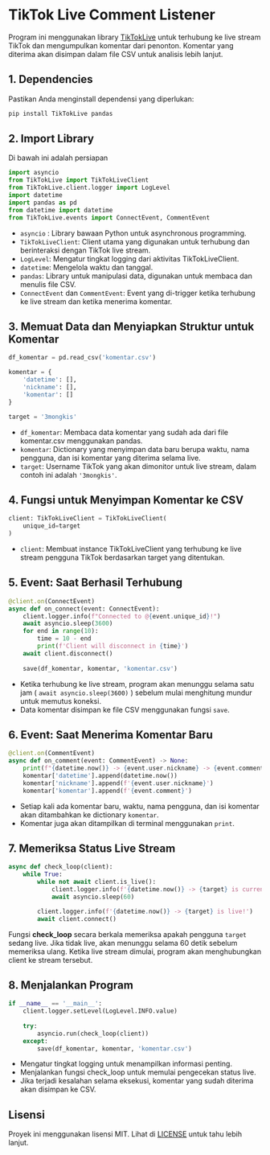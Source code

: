 # TikTok Live Comment Listener

Program ini menggunakan library [TikTokLive](https://github.com/isaackogan/TikTokLive) untuk terhubung ke live stream TikTok dan mengumpulkan komentar dari penonton. Komentar yang diterima akan disimpan dalam file CSV untuk analisis lebih lanjut. 

## 1. Dependencies

Pastikan Anda menginstall dependensi yang diperlukan:

```bash
pip install TikTokLive pandas
```

## 2. Import Library

Di bawah ini adalah persiapan 

```python
import asyncio
from TikTokLive import TikTokLiveClient
from TikTokLive.client.logger import LogLevel
import datetime
import pandas as pd
from datetime import datetime
from TikTokLive.events import ConnectEvent, CommentEvent
```
- `asyncio` : Library bawaan Python untuk asynchronous programming.
- `TikTokLiveClient`: Client utama yang digunakan untuk terhubung dan berinteraksi dengan TikTok live stream.
- `LogLevel`: Mengatur tingkat logging dari aktivitas TikTokLiveClient.
- `datetime`: Mengelola waktu dan tanggal.
- `pandas`: Library untuk manipulasi data, digunakan untuk membaca dan menulis file CSV.
- `ConnectEvent` dan `CommentEvent`: Event yang di-trigger ketika terhubung ke live stream dan ketika menerima komentar.

## 3. Memuat Data dan Menyiapkan Struktur untuk Komentar

```python
df_komentar = pd.read_csv('komentar.csv')

komentar = {
    'datetime': [],
    'nickname': [],
    'komentar': []
}

target = '3mongkis'

```
- `df_komentar`: Membaca data komentar yang sudah ada dari file komentar.csv menggunakan pandas.
- `komentar`: Dictionary yang menyimpan data baru berupa waktu, nama pengguna, dan isi komentar yang diterima selama live.
- `target`: Username TikTok yang akan dimonitor untuk live stream, dalam contoh ini adalah `'3mongkis'`.

## 4. Fungsi untuk Menyimpan Komentar ke CSV

```python
client: TikTokLiveClient = TikTokLiveClient(
    unique_id=target
)
```

- `client`: Membuat instance TikTokLiveClient yang terhubung ke live stream pengguna TikTok berdasarkan target yang ditentukan.

## 5. Event: Saat Berhasil Terhubung

```python
@client.on(ConnectEvent)
async def on_connect(event: ConnectEvent):
    client.logger.info(f"Connected to @{event.unique_id}!")
    await asyncio.sleep(3600)
    for end in range(10):
        time = 10 - end
        print(f'Client will disconnect in {time}')
    await client.disconnect()
    
    save(df_komentar, komentar, 'komentar.csv')
```

- Ketika terhubung ke live stream, program akan menunggu selama satu jam ( `await asyncio.sleep(3600)` ) sebelum mulai menghitung mundur untuk memutus koneksi.
- Data komentar disimpan ke file CSV menggunakan fungsi `save`.

## 6. Event: Saat Menerima Komentar Baru

```python
@client.on(CommentEvent)
async def on_comment(event: CommentEvent) -> None:
    print(f"{datetime.now()} -> {event.user.nickname} -> {event.comment}")
    komentar['datetime'].append(datetime.now())
    komentar['nickname'].append(f'{event.user.nickname}')
    komentar['komentar'].append(f'{event.comment}')
```

- Setiap kali ada komentar baru, waktu, nama pengguna, dan isi komentar akan ditambahkan ke dictionary `komentar`.
- Komentar juga akan ditampilkan di terminal menggunakan `print`.

## 7. Memeriksa Status Live Stream

```python
async def check_loop(client):
    while True:
        while not await client.is_live():
            client.logger.info(f'{datetime.now()} -> {target} is currently not live')
            await asyncio.sleep(60)

        client.logger.info(f'{datetime.now()} -> {target} is live!')
        await client.connect()
```

Fungsi **check_loop** secara berkala memeriksa apakah pengguna `target` sedang live. Jika tidak live, akan menunggu selama 60 detik sebelum memeriksa ulang. Ketika live stream dimulai, program akan menghubungkan client ke stream tersebut.

## 8. Menjalankan Program
```python
if __name__ == '__main__':
    client.logger.setLevel(LogLevel.INFO.value)
    
    try:
        asyncio.run(check_loop(client))
    except:
        save(df_komentar, komentar, 'komentar.csv')
```

- Mengatur tingkat logging untuk menampilkan informasi penting.
- Menjalankan fungsi check_loop untuk memulai pengecekan status live.
- Jika terjadi kesalahan selama eksekusi, komentar yang sudah diterima akan disimpan ke CSV.

## Lisensi

Proyek ini menggunakan lisensi MIT. Lihat di [LICENSE](https://github.com/rian-ahmad/tiktok-live_comments/blob/main/LICENSE) untuk tahu lebih lanjut.
